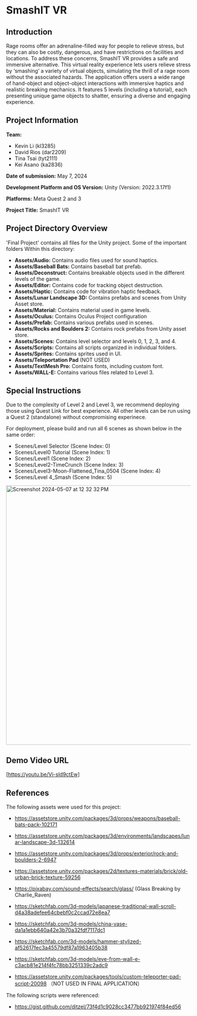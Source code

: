 # SmashIT VR

## Introduction

Rage rooms offer an adrenaline-filled way for people to relieve stress, but they can also be costly, dangerous, and have restrictions on facilities and locations. To address these concerns, SmashIT VR provides a safe and immersive alternative. This virtual reality experience lets users relieve stress by ‘smashing’ a variety of virtual objects, simulating the thrill of a rage room without the associated hazards. The application offers users a wide range of hand-object and object-object interactions with immersive haptics and realistic breaking mechanics. It features 5 levels (including a tutorial), each presenting unique game objects to shatter, ensuring a diverse and engaging experience. 

## Project Information
**Team:** 
- Kevin Li (kl3285)
- David Rios (dar2209)
- Tina Tsai (tyt2111)
- Kei Asano (ka2836)

**Date of submission:** May 7, 2024

**Development Platform and OS Version:** Unity (Version: 2022.3.17f1)

**Platforms:** Meta Quest 2 and 3

**Project Title:** SmashIT VR

## Project Directory Overview
'Final Project' contains all files for the Unity project. Some of the important folders Within this directory: 

- **Assets/Audio:** Contains audio files used for sound haptics.
- **Assets/Baseball Bats:** Contains baseball bat prefab.
- **Assets/Deconstruct:** Contains breakable objects used in the different levels of the game.
- **Assets/Editor:** Contains code for tracking object destruction.
- **Assets/Haptic:** Contains code for vibration haptic feedback.
- **Assets/Lunar Landscape 3D:** Contains prefabs and scenes from Unity Asset store.
- **Assets/Material:** Contains material used in game levels.
- **Assets/Oculus:** Contains Oculus Project configuration
- **Assets/Prefab:** Contains various prefabs used in scenes.
- **Assets/Rocks and Boulders 2:** Contains rock prefabs from Unity asset store.
- **Assets/Scenes:** Contains level selector and levels 0, 1, 2, 3, and 4.
- **Assets/Scripts:** Contains all scripts organized in individual folders.
- **Assets/Sprites:** Contains sprites used in UI.
- **Assets/Teleportation Pad** (NOT USED)
- **Assets/TextMesh Pro:** Contains fonts, including custom font.
- **Assets/WALL-E:** Contains various files related to Level 3. 

## Special Instructions
Due to the complexity of Level 2 and Level 3, we recommend deploying those using Quest Link for best experience. All other levels can be run using a Quest 2 (standalone) without compromising experinece. 

For deployment, please build and run all 6 scenes as shown below in the same order:

- Scenes/Level Selector (Scene Index: 0)
- Scenes/Level0 Tutorial (Scene Index: 1)
- Scenes/Level1 (Scene Index: 2)
- Scenes/Level2-TimeCrunch (Scene Index: 3)
- Scenes/Level3-Moon-Flattened_Tina_0504 (Scene Index: 4)
- Scenes/Level 4_Smash (Scene Index: 5)

<img width="708" alt="Screenshot 2024-05-07 at 12 32 32 PM" src="https://github.com/MrDavidRios/3dui-ar-final-project/assets/56395320/ecec9c8a-a16b-4239-9059-258164592807">



## Demo Video URL
[https://youtu.be/Vi-sld9ctEw]

## References
The following assets were used for this project:
- https://assetstore.unity.com/packages/3d/props/weapons/baseball-bats-pack-102171
- https://assetstore.unity.com/packages/3d/environments/landscapes/lunar-landscape-3d-132614
- https://assetstore.unity.com/packages/3d/props/exterior/rock-and-boulders-2-6947
- https://assetstore.unity.com/packages/2d/textures-materials/brick/old-urban-brick-texture-59256
- https://pixabay.com/sound-effects/search/glass/ (Glass Breaking by Charlie_Raven)
- https://sketchfab.com/3d-models/japanese-traditional-wall-scroll-d4a38adefee64cbebf0c2ccad72e8ea7
- https://sketchfab.com/3d-models/china-vase-da1a1ebb640a42e3b70a32fdf7117dc1
- https://sketchfab.com/3d-models/hammer-stylized-af52617fec3a45579df87a1963405b38
- https://sketchfab.com/3d-models/eve-from-wall-e-c3acb81e214f4fc78bb3251339c2adc9


- https://assetstore.unity.com/packages/tools/custom-teleporter-pad-script-20098 （NOT USED IN FINAL APPLICATION）

The following scripts were referenced:
- https://gist.github.com/ditzel/73f4d1c9028cc3477bb921974f84ed56



